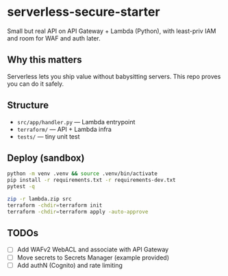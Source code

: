 # serverless-secure-starter
Small but real API on API Gateway + Lambda (Python), with least-priv IAM and room for WAF and auth later.

## Why this matters
Serverless lets you ship value without babysitting servers. This repo proves you can do it safely.

## Structure
- `src/app/handler.py` — Lambda entrypoint
- `terraform/` — API + Lambda infra
- `tests/` — tiny unit test

## Deploy (sandbox)
```bash
python -m venv .venv && source .venv/bin/activate
pip install -r requirements.txt -r requirements-dev.txt
pytest -q

zip -r lambda.zip src
terraform -chdir=terraform init
terraform -chdir=terraform apply -auto-approve
```

## TODOs
- [ ] Add WAFv2 WebACL and associate with API Gateway
- [ ] Move secrets to Secrets Manager (example provided)
- [ ] Add authN (Cognito) and rate limiting